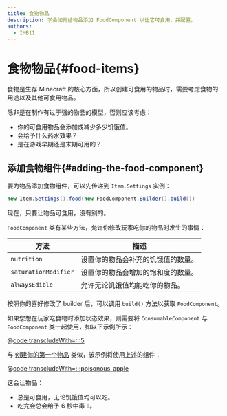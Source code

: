 ```yaml
---
title: 食物物品
description: 学会如何给物品添加 FoodComponent 以让它可食用，并配置。
authors:
  - IMB11
---
```


# 食物物品{#food-items}

食物是生存 Minecraft 的核心方面，所以创建可食用的物品时，需要考虑食物的用途以及其他可食用物品。

除非是在制作有过于强的物品的模型，否则应该考虑：

- 你的可食用物品会添加或减少多少饥饿值。
- 会给予什么药水效果？
- 是在游戏早期还是末期可用的？

## 添加食物组件{#adding-the-food-component}

要为物品添加食物组件，可以先传递到 `Item.Settings` 实例：

```java
new Item.Settings().food(new FoodComponent.Builder().build())
```

现在，只要让物品可食用，没有别的。

`FoodComponent` 类有某些方法，允许你修改玩家吃你的物品时发生的事情：

| 方法                   | 描述                |
| -------------------- | ----------------- |
| `nutrition`          | 设置你的物品会补充的饥饿值的数量。 |
| `saturationModifier` | 设置你的物品会增加的饱和度的数量。 |
| `alwaysEdible`       | 允许无论饥饿值均能吃你的物品。   |

按照你的喜好修改了 builder 后，可以调用 `build()` 方法以获取 `FoodComponent`。

如果您想在玩家吃食物时添加状态效果，则需要将 `ConsumableComponent` 与 `FoodComponent` 类一起使用，如以下示例所示：

@[code transcludeWith=:::5](@/reference/latest/src/main/java/com/example/docs/item/ModItems.java)

与 [创建你的第一个物品](./first-item) 类似，该示例将使用上述的组件：

@[code transcludeWith=:::poisonous_apple](@/reference/latest/src/main/java/com/example/docs/item/ModItems.java)

这会让物品：

- 总是可食用，无论饥饿值均可以吃。
- 吃完会总会给予 6 秒中毒 II。

<VideoPlayer src="/assets/develop/items/food_0.webm" title="Eating the Poisonous Apple" />
